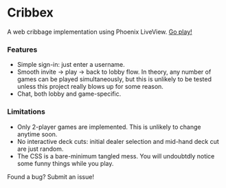 # Cribbex

A web cribbage implementation using Phoenix LiveView. [Go play!](https://yellow-precious-xoni.gigalixirapp.com/)

### Features
- Simple sign-in: just enter a username.
- Smooth invite -> play -> back to lobby flow. In theory, any number of games can be played simultaneously, but this is unlikely to be tested unless this project really blows up for some reason.
- Chat, both lobby and game-specific.

### Limitations
- Only 2-player games are implemented. This is unlikely to change anytime soon.
- No interactive deck cuts: initial dealer selection and mid-hand deck cut are just random.
- The CSS is a bare-minimum tangled mess. You will undoubtdly notice some funny things while you play.

Found a bug? Submit an issue!
